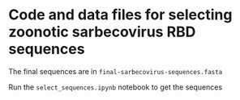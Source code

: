 # Code and data files for selecting zoonotic sarbecovirus RBD sequences

The final sequences are in `final-sarbecovirus-sequences.fasta`

Run the `select_sequences.ipynb` notebook to get the sequences

